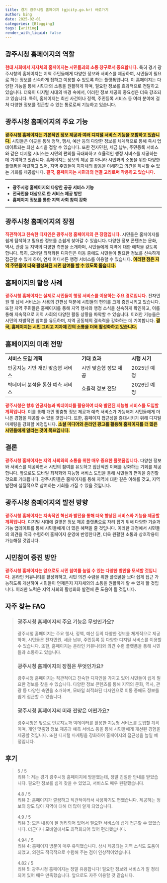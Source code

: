 ```yaml
---
title: 경기 광주시청 홈페이지 (gjcity.go.kr) 바로가기
author: bing
date: 2025-02-01
categories: [Blogging]
tags: [writing]
render_with_liquid: false
---
```



<h2 id='광주시청 홈페이지의 역할'>광주시청 홈페이지의 역할</h2>

<p><b><span style="color: #ee2323;">현대 사회에서 지자체의 홈페이지는 시민들과의 소통 창구로서 중요합니다.</span></b> 특히 경기 광주시청의 홈페이지는 지역 주민들에게 다양한 정보와 서비스를 제공하여, 시민들이 필요로 하는 정보를 신속하게 접하고 이용할 수 있도록 하는 플랫폼입니다. 이 홈페이지는 다양한 기능을 통해 시민과의 소통을 원활하게 하며, 필요한 정보를 효과적으로 전달하고 있습니다. 더욱이 디지털 시대의 배경 속에서, 이러한 정보 제공의 중요성은 더욱 강조되고 있습니다. 특히, 홈페이지는 최신 사건이나 정책, 주민등록 서비스 등 여러 분야에 걸쳐 다양한 정보를 접근할 수 있는 통로로써 기능하고 있습니다.</p>

<h2 id='광주시청 홈페이지의 주요 기능'>광주시청 홈페이지의 주요 기능</h2>

<p><b><span style="background-color: #ffe066;">광주시청 홈페이지는 기본적인 정보 제공과 여러 디지털 서비스 기능을 포함하고 있습니다.</span></b> 시민들은 이곳을 통해 정책, 행사, 예산 등의 다양한 정보를 체계적으로 통해 즉시 업데이트되는 최신 소식을 접할 수 있습니다. 또한 전자민원, 세금 납부, 주민등록 서비스와 같은 디지털 서비스는 시민의 편의를 극대화하고 효율적인 행정 서비스를 제공하는 데 기여하고 있습니다. 홈페이지는 정보의 제공 뿐 아니라 시민과의 소통을 위한 다양한 플랫폼을 마련하고 있어, 지역 주민들이 지자체의 활동을 이해하고 의견을 제시할 수 있는 기회를 제공합니다. <b><span style="color: #ee2323;">결국, 홈페이지는 시민과의 연결 고리로써 작용하고 있습니다.</span></b></p>

<hr />

<ul>
    <li><b>광주시청 홈페이지의 다양한 공공 서비스 기능</b></li>
    <li><b>전국민을 대상으로 한 서비스 제공 방안</b></li>
    <li><b>홈페이지 정보를 통한 지역 사회 참여 강화</b></li>
</ul>

<hr />

<h2 id='광주시청 홈페이지의 장점'>광주시청 홈페이지의 장점</h2>

<p><b><span style="color: #ee2323;">직관적이고 친숙한 디자인은 광주시청 홈페이지의 큰 장점입니다.</span></b> 시민들은 홈페이지를 쉽게 탐색하고 필요한 정보를 손쉽게 찾아갈 수 있습니다. 다양한 정보 콘텐츠는 문화, 역사, 관광 등 지역의 다양한 측면을 소개하며, 시민들에게 지역에 대한 애착을 갖도록 합니다. 특히, 모바일 최적화된 디자인은 이동 중에도 시민들이 필요한 정보를 신속하게 접근할 수 있게 하여, 언제 어디서든 행정 서비스를 이용할 수 있습니다. <b><span style="background-color: #ffe066;">이러한 점은 지역 주민들이 더욱 활성화된 시민 참여를 할 수 있도록 돕습니다.</span></b></p>

<h2 id='홈페이지의 활용 사례'>홈페이지의 활용 사례</h2>

<p><b><span style="color: #ee2323;">광주시청 홈페이지는 실제로 시민들이 행정 서비스를 이용하는 주요 경로입니다.</span></b> 전자민원 및 납세 서비스는 사용의 간편성 덕분에 시민들의 편의를 크게 증진시키고 있습니다. 또한 지역 주민들은 홈페이지를 통해 지역 행사와 행정 소식을 신속하게 확인하고, 이를 통해 지속적으로 지역 사회의 다양한 활동 상황을 파악할 수 있습니다. 이러한 기능들은 시민의 자발적인 참여를 유도하며, 지역 공동체의 결속력을 강화하는 데 기여합니다. <b><span style="background-color: #ffe066;">결국, 홈페이지는 시민 그리고 지자체 간의 소통을 더욱 활성화하고 있습니다.</span></b></p>

<h2 id='홈페이지의 미래 전망'>홈페이지의 미래 전망</h2>

<table>
    <tr>
        <td><b>서비스 도입 계획</b></td>
        <td><b>기대 효과</b></td>
        <td><b>시행 시기</b></td>
    </tr>
    <tr>
        <td>인공지능 기반 개인 맞춤형 서비스</td>
        <td>시민 맞춤형 정보 제공</td>
        <td>2025년 예정</td>
    </tr>
    <tr>
        <td>빅데이터 분석을 통한 예측 서비스</td>
        <td>효율적 정보 전달</td>
        <td>2026년 예정</td>
    </tr>
</table>

<p><b><span style="color: #ee2323;">광주시청은 향후 인공지능과 빅데이터를 활용하여 더욱 발전된 지능형 서비스를 도입할 계획입니다.</span></b> 이를 통해 개인 맞춤형 정보 제공과 예측 서비스가 가능해져 시민들에게 더 나은 경험을 제공할 수 있을 것입니다. 또한, 홈페이지 접근성을 증대시키기 위해 디지털 마케팅을 강화할 예정입니다. <b><span style="background-color: #ffe066;">소셜 미디어와 온라인 광고를 활용해 홈페이지를 더 많은 시민들에게 알리는 것이 목표입니다.</span></b></p>

<h2 id='결론'>결론</h2>

<p><b><span style="color: #ee2323;">광주시청 홈페이지는 지역 사회와의 소통을 위한 매우 중요한 플랫폼입니다.</span></b> 다양한 정보와 서비스를 제공하면서 시민의 참여를 유도하고 집단적인 이해를 강화하는 기회를 제공합니다. 앞으로도 모바일 최적화와 지능형 서비스 도입을 통해 시민들의 편익을 증진할 것으로 기대됩니다. 광주시민들은 홈페이지를 통해 지역에 대한 깊은 이해를 갖고, 지역 발전에 실질적으로 참여하는 기회를 가질 수 있을 것입니다.</p>

<h2 id='광주시청 홈페이지의 발전 방향'>광주시청 홈페이지의 발전 방향</h2>

<p><b><span style="color: #ee2323;">광주시청 홈페이지는 지속적인 혁신과 발전을 통해 더욱 향상된 서비스와 기능을 제공할 계획입니다.</span></b> 디지털 시대에 걸맞은 정보 제공 플랫폼으로 자리 잡기 위해 다양한 기술과 기능 업데이트를 통해 시민들에게 더 많은 혜택을 줄 것입니다. 이러한 과정에서 시민들의 의견을 적극 수렴하여 홈페이지 운영에 반영한다면, 더욱 원활한 소통과 상호작용이 가능해질 것입니다.</p>

<h2 id='시민참여 증진 방안'>시민참여 증진 방안</h2>

<p><b><span style="color: #ee2323;">광주시청 홈페이지는 앞으로도 시민 참여를 높일 수 있는 다양한 방안을 모색할 것입니다.</span></b> 온라인 커뮤니티를 활성화하고, 시민 의견 수렴을 위한 플랫폼을 보다 쉽게 접근 가능하도록 개선하여 시민들이 언제든지 지자체와의 소통을 원활하게 할 수 있게 할 것입니다. 이러한 노력은 지역 사회의 활성화와 발전에 큰 도움이 될 것입니다.</p>


<h2 id='자주_찾는_FAQ'>자주 찾는 FAQ</h2>
<div itemscope="" itemtype="https://schema.org/FAQPage"> 
<blockquote> 
<div itemscope="" itemprop="mainEntity" itemtype="https://schema.org/Question"> 
<h3 itemprop="name">광주시청 홈페이지의 주요 기능은 무엇인가요?</h3> 
<div itemscope="" itemprop="acceptedAnswer" itemtype="https://schema.org/Answer"> 
<span itemprop="text"> 
<p>광주시청 홈페이지는 주요 행사, 정책, 예산 등의 다양한 정보를 체계적으로 제공하며, 시민들은 전자민원, 세금 납부, 주민등록 등 다양한 디지털 서비스를 이용할 수 있습니다. 또한, 홈페이지는 온라인 커뮤니티와 의견 수렴 플랫폼을 통해 시민들과 소통하고 있습니다.</p> 
</span> 
</div> 
</div> 

<div itemscope="" itemprop="mainEntity" itemtype="https://schema.org/Question"> 
<h3 itemprop="name">광주시청 홈페이지의 장점은 무엇인가요?</h3> 
<div itemscope="" itemprop="acceptedAnswer" itemtype="https://schema.org/Answer"> 
<span itemprop="text"> 
<p>광주시청 홈페이지는 직관적이고 친숙한 디자인을 가지고 있어 시민들이 쉽게 필요한 정보를 찾을 수 있습니다. 다양한 정보 콘텐츠를 통해 지역의 문화, 역사, 관광 등 다양한 측면을 소개하며, 모바일 최적화된 디자인으로 이동 중에도 정보를 쉽게 접근할 수 있습니다.</p> 
</span> 
</div> 
</div>

<div itemscope="" itemprop="mainEntity" itemtype="https://schema.org/Question"> 
<h3 itemprop="name">광주시청 홈페이지의 미래 전망은 어떤가요?</h3> 
<div itemscope="" itemprop="acceptedAnswer" itemtype="https://schema.org/Answer"> 
<span itemprop="text"> 
<p>광주시청은 앞으로 인공지능과 빅데이터를 활용한 지능형 서비스를 도입할 계획이며, 개인 맞춤형 정보 제공과 예측 서비스 등을 통해 시민들에게 개선된 경험을 제공할 것입니다. 또한 디지털 마케팅을 강화하여 홈페이지의 접근성을 높일 예정입니다.</p> 
</span> 
</div> 
</div> 
</blockquote> 
</div>
<h2 id='후기'>후기</h2>
<div itemscope itemtype="https://schema.org/Product">
  <blockquote>
  <div itemprop="review" itemscope itemtype="https://schema.org/Review">
      <div itemprop="reviewRating" itemscope itemtype="https://schema.org/Rating"> <span itemprop="ratingValue">5</span> / <span itemprop="bestRating">5</span> </div>
      <span itemprop="reviewBody">리뷰 1: 저는 경기 광주시청 홈페이지에 방문했는데, 정말 친절한 안내를 받았습니다. 필요한 정보를 쉽게 찾을 수 있었고, 서비스도 매우 원활했습니다.</span>
  </div>
  <br>
  <div itemprop="review" itemscope itemtype="https://schema.org/Review">
      <div itemprop="reviewRating" itemscope itemtype="https://schema.org/Rating"> <span itemprop="ratingValue">4.8</span> / <span itemprop="bestRating">5</span> </div>
      <span itemprop="reviewBody">리뷰 2: 홈페이지가 깔끔하고 직관적이라서 사용하기도 편했습니다. 제공하는 정보의 양도 많아 지역에 대해 더 많이 알게 되었습니다.</span>
  </div>
  <br>
  <div itemprop="review" itemscope itemtype="https://schema.org/Review">
      <div itemprop="reviewRating" itemscope itemtype="https://schema.org/Rating"> <span itemprop="ratingValue">4.9</span> / <span itemprop="bestRating">5</span> </div>
      <span itemprop="reviewBody">리뷰 3: 모든 내용이 잘 정리되어 있어서 필요한 서비스에 쉽게 접근할 수 있었습니다. 더군다나 모바일에서도 최적화되어 있어 편리했습니다.</span>
  </div>
  <br>
  <div itemprop="review" itemscope itemtype="https://schema.org/Review">
      <div itemprop="reviewRating" itemscope itemtype="https://schema.org/Rating"> <span itemprop="ratingValue">4.94</span> / <span itemprop="bestRating">5</span> </div>
      <span itemprop="reviewBody">리뷰 4: 홈페이지 방문이 매우 유익했습니다. 상시 제공되는 지역 소식도 도움이 되었고, 의견도 적극적으로 수렴해 주는 점이 인상적이었습니다.</span>
  </div>
  <br>
  <div itemprop="review" itemscope itemtype="https://schema.org/Review">
      <div itemprop="reviewRating" itemscope itemtype="https://schema.org/Rating"> <span itemprop="ratingValue">4.82</span> / <span itemprop="bestRating">5</span> </div>
      <span itemprop="reviewBody">리뷰 5: 광주시청 홈페이지는 정말 유용합니다! 필요한 정보와 서비스가 잘 정리되어 있어 매우 만족했습니다. 앞으로도 자주 이용할 것 같습니다.</span>
  </div>
  </blockquote>
</div>
